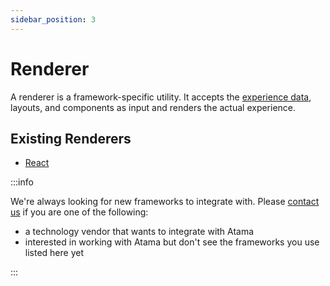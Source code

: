 ```yaml
---
sidebar_position: 3
---
```


# Renderer

A renderer is a framework-specific utility. It accepts the [experience data](../cx-experience-format.md), layouts, and components as input and renders the actual experience.

## Existing Renderers

* [React](../renderer/react.md)

:::info

We're always looking for new frameworks to integrate with. Please [contact us](https://www.atama.co/contact-us) if you are one of the following:

* a technology vendor that wants to integrate with Atama
* interested in working with Atama but don't see the frameworks you use listed here yet

:::
